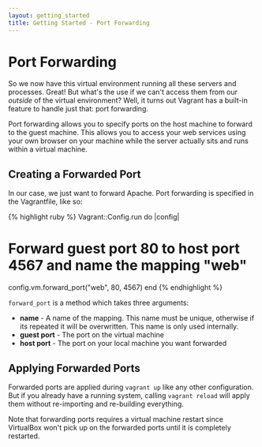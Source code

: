 ```yaml
---
layout: getting_started
title: Getting Started - Port Forwarding
---
```

# Port Forwarding

So we now have this virtual environment running all these servers
and processes. Great! But what's the use if we can't access them from
our _outside_ of the virtual environment? Well, it turns out Vagrant has
a built-in feature to handle just that: port forwarding.

Port forwarding allows you to specify ports on the host machine to forward
to the guest machine. This allows you to access your web services using
your own browser on your machine while the server actually sits and runs
within a virtual machine.

## Creating a Forwarded Port

In our case, we just want to forward Apache. Port forwarding is specified
in the Vagrantfile, like so:

{% highlight ruby %}
Vagrant::Config.run do |config|
  # Forward guest port 80 to host port 4567 and name the mapping "web"
  config.vm.forward_port("web", 80, 4567)
end
{% endhighlight %}

`forward_port` is a method which takes three arguments:

* **name** - A name of the mapping. This name must be unique, otherwise
  if its repeated it will be overwritten. This name is only used internally.
* **guest port** - The port on the virtual machine
* **host port** - The port on your local machine you want forwarded

## Applying Forwarded Ports

Forwarded ports are applied during `vagrant up` like any other configuration.
But if you already have a running system, calling `vagrant reload` will
apply them without re-importing and re-building everything.

Note that forwarding ports requires a virtual machine restart since VirtualBox
won't pick up on the forwarded ports until it is completely restarted.